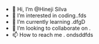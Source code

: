 - 👋 Hi, I’m @Hineji Silva
- 👀 I’m interested in coding..fds
- 🌱 I’m currently learning .dfgD
- 💞️ I’m looking to collaborate on .
- 📫 How to reach me .
ondsddfds
<!---c
Hineji/Hineji is a ✨ special ✨ repository because its `README.md` (this file) appears on your GitHub profile.
You can click the Preview link to take a look at your changes.
--->
